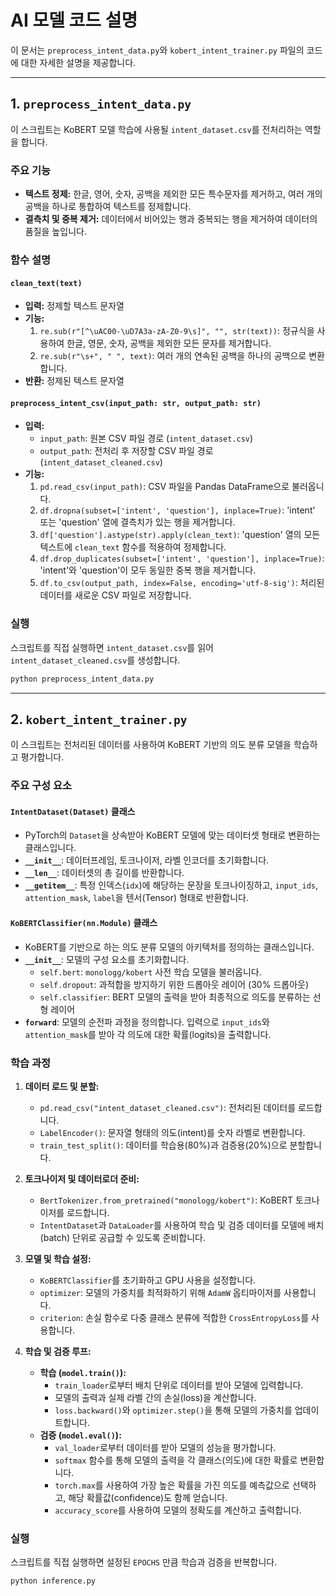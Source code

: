 # AI 모델 코드 설명

이 문서는 `preprocess_intent_data.py`와 `kobert_intent_trainer.py` 파일의 코드에 대한 자세한 설명을 제공합니다.

---

## 1. `preprocess_intent_data.py`

이 스크립트는 KoBERT 모델 학습에 사용될 `intent_dataset.csv`를 전처리하는 역할을 합니다.

### 주요 기능

- **텍스트 정제:** 한글, 영어, 숫자, 공백을 제외한 모든 특수문자를 제거하고, 여러 개의 공백을 하나로 통합하여 텍스트를 정제합니다.
- **결측치 및 중복 제거:** 데이터에서 비어있는 행과 중복되는 행을 제거하여 데이터의 품질을 높입니다.

### 함수 설명

#### `clean_text(text)`

- **입력:** 정제할 텍스트 문자열
- **기능:**
    1. `re.sub(r"[^\uAC00-\uD7A3a-zA-Z0-9\s]", "", str(text))`: 정규식을 사용하여 한글, 영문, 숫자, 공백을 제외한 모든 문자를 제거합니다.
    2. `re.sub(r"\s+", " ", text)`: 여러 개의 연속된 공백을 하나의 공백으로 변환합니다.
- **반환:** 정제된 텍스트 문자열

#### `preprocess_intent_csv(input_path: str, output_path: str)`

- **입력:**
    - `input_path`: 원본 CSV 파일 경로 (`intent_dataset.csv`)
    - `output_path`: 전처리 후 저장할 CSV 파일 경로 (`intent_dataset_cleaned.csv`)
- **기능:**
    1. `pd.read_csv(input_path)`: CSV 파일을 Pandas DataFrame으로 불러옵니다.
    2. `df.dropna(subset=['intent', 'question'], inplace=True)`: 'intent' 또는 'question' 열에 결측치가 있는 행을 제거합니다.
    3. `df['question'].astype(str).apply(clean_text)`: 'question' 열의 모든 텍스트에 `clean_text` 함수를 적용하여 정제합니다.
    4. `df.drop_duplicates(subset=['intent', 'question'], inplace=True)`: 'intent'와 'question'이 모두 동일한 중복 행을 제거합니다.
    5. `df.to_csv(output_path, index=False, encoding='utf-8-sig')`: 처리된 데이터를 새로운 CSV 파일로 저장합니다.

### 실행

스크립트를 직접 실행하면 `intent_dataset.csv`를 읽어 `intent_dataset_cleaned.csv`를 생성합니다.

```bash
python preprocess_intent_data.py
```

---

## 2. `kobert_intent_trainer.py`

이 스크립트는 전처리된 데이터를 사용하여 KoBERT 기반의 의도 분류 모델을 학습하고 평가합니다.

### 주요 구성 요소

#### `IntentDataset(Dataset)` 클래스

- PyTorch의 `Dataset`을 상속받아 KoBERT 모델에 맞는 데이터셋 형태로 변환하는 클래스입니다.
- **`__init__`**: 데이터프레임, 토크나이저, 라벨 인코더를 초기화합니다.
- **`__len__`**: 데이터셋의 총 길이를 반환합니다.
- **`__getitem__`**: 특정 인덱스(`idx`)에 해당하는 문장을 토크나이징하고, `input_ids`, `attention_mask`, `label`을 텐서(Tensor) 형태로 반환합니다.

#### `KoBERTClassifier(nn.Module)` 클래스

- KoBERT를 기반으로 하는 의도 분류 모델의 아키텍처를 정의하는 클래스입니다.
- **`__init__`**: 모델의 구성 요소를 초기화합니다.
    - `self.bert`: `monologg/kobert` 사전 학습 모델을 불러옵니다.
    - `self.dropout`: 과적합을 방지하기 위한 드롭아웃 레이어 (30% 드롭아웃)
    - `self.classifier`: BERT 모델의 출력을 받아 최종적으로 의도를 분류하는 선형 레이어
- **`forward`**: 모델의 순전파 과정을 정의합니다. 입력으로 `input_ids`와 `attention_mask`를 받아 각 의도에 대한 확률(logits)을 출력합니다.

### 학습 과정

1.  **데이터 로드 및 분할:**
    - `pd.read_csv("intent_dataset_cleaned.csv")`: 전처리된 데이터를 로드합니다.
    - `LabelEncoder()`: 문자열 형태의 의도(intent)를 숫자 라벨로 변환합니다.
    - `train_test_split()`: 데이터를 학습용(80%)과 검증용(20%)으로 분할합니다.

2.  **토크나이저 및 데이터로더 준비:**
    - `BertTokenizer.from_pretrained("monologg/kobert")`: KoBERT 토크나이저를 로드합니다.
    - `IntentDataset`과 `DataLoader`를 사용하여 학습 및 검증 데이터를 모델에 배치(batch) 단위로 공급할 수 있도록 준비합니다.

3.  **모델 및 학습 설정:**
    - `KoBERTClassifier`를 초기화하고 GPU 사용을 설정합니다.
    - `optimizer`: 모델의 가중치를 최적화하기 위해 `AdamW` 옵티마이저를 사용합니다.
    - `criterion`: 손실 함수로 다중 클래스 분류에 적합한 `CrossEntropyLoss`를 사용합니다.

4.  **학습 및 검증 루프:**
    - **학습 (`model.train()`):**
        - `train_loader`로부터 배치 단위로 데이터를 받아 모델에 입력합니다.
        - 모델의 출력과 실제 라벨 간의 손실(loss)을 계산합니다.
        - `loss.backward()`와 `optimizer.step()`을 통해 모델의 가중치를 업데이트합니다.
    - **검증 (`model.eval()`):**
        - `val_loader`로부터 데이터를 받아 모델의 성능을 평가합니다.
        - `softmax` 함수를 통해 모델의 출력을 각 클래스(의도)에 대한 확률로 변환합니다.
        - `torch.max`를 사용하여 가장 높은 확률을 가진 의도를 예측값으로 선택하고, 해당 확률값(confidence)도 함께 얻습니다.
        - `accuracy_score`를 사용하여 모델의 정확도를 계산하고 출력합니다.

### 실행

스크립트를 직접 실행하면 설정된 `EPOCHS` 만큼 학습과 검증을 반복합니다.

```bash
python inference.py
```
